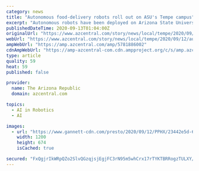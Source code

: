 ```yaml
---
category: news
title: "Autonomous food-delivery robots roll out on ASU's Tempe campus"
excerpt: "Autonomous robots have been deployed on Arizona State University's Tempe campus, thanks to a partnership between Starship Technologies and ASU’s food-service provider, Aramark."
publishedDateTime: 2020-09-13T01:04:00Z
originalUrl: "https://www.azcentral.com/story/news/local/tempe/2020/09/12/autonomous-food-delivery-robots-roll-out-asus-tempe-campus/5781886002/"
webUrl: "https://www.azcentral.com/story/news/local/tempe/2020/09/12/autonomous-food-delivery-robots-roll-out-asus-tempe-campus/5781886002/"
ampWebUrl: "https://amp.azcentral.com/amp/5781886002"
cdnAmpWebUrl: "https://amp-azcentral-com.cdn.ampproject.org/c/s/amp.azcentral.com/amp/5781886002"
type: article
quality: 59
heat: 59
published: false

provider:
  name: The Arizona Republic
  domain: azcentral.com

topics:
  - AI in Robotics
  - AI

images:
  - url: "https://www.gannett-cdn.com/presto/2020/09/12/PPHX/23442e5d-63e7-4376-a3c3-70449f4ba667-StarshipRobotASU.jpg?auto=webp&crop=349,196,x1,y36&format=pjpg&width=1200"
    width: 1200
    height: 674
    isCached: true

secured: "FxQgjrIkWRpQZo2SlvQGzqjsjEgjFC3rN95m5whCrx17rTYKTBRRogzTULXY/PLIGPmIAYSXwG+voqjTvRkr0wkKFZIhEG5DWjXYYFDJu5/sk5EoVYw951NyKOu/zGpfR13DWHwmSNaQdzqim/8vUFjpDnXfMsrHQYLmtNODqYq6qT2nnFhXT/BckmUChycsrOEwQKRmu3XZ+uKl/eqf5Yv9kent7jpvG0AJ2xUU9W4OMtRzV0IidnGNapup6LP6rGuekYl5HsSvPF4T3NQYMIlZtLxIo7/Se1XPiXK36YwPt+FESyI05ttDOE9Nu2R1P7E40qIzM2akGm5AksnGzMh/a10PEwFfRZoBWZ6gXlI=;cfQmTjZQDRnYbM4T7HPAMA=="
---
```


